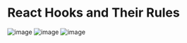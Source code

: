 # React Hooks and Their Rules
![image](https://github.com/anjiladhikari/React-Journey/assets/21165474/ef2a15d8-ebc3-4691-917e-afea78175eb6)
![image](https://github.com/anjiladhikari/React-Journey/assets/21165474/3fae3314-e54f-4e07-9ab4-481c7209450a)
![image](https://github.com/anjiladhikari/React-Journey/assets/21165474/a4ed0251-533b-444c-b81b-942667cb91ca)
